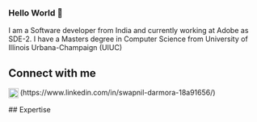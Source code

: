 ### Hello World 👋
I am a Software developer from India and currently working at Adobe as SDE-2.
I have a Masters degree in Computer Science from University of Illinois Urbana-Champaign (UIUC)
<br>
## Connect with me
<img align="left" height="20px" width = "20px" alt="linked-in" src="https://media-exp1.licdn.com/dms/image/C5103AQH3Fx2GGmR4ow/profile-displayphoto-shrink_800_800/0/1583948859070?e=1632960000&v=beta&t=bA_2efUPR-g8XYZ944lOdaieqHa8iLLOtCt_heRhS1k" />
(https://www.linkedin.com/in/swapnil-darmora-18a91656/)
<br>
<br>
## Expertise

